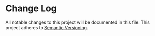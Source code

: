 # Change Log

All notable changes to this project will be documented in this file.
This project adheres to [Semantic Versioning](http://semver.org/).

